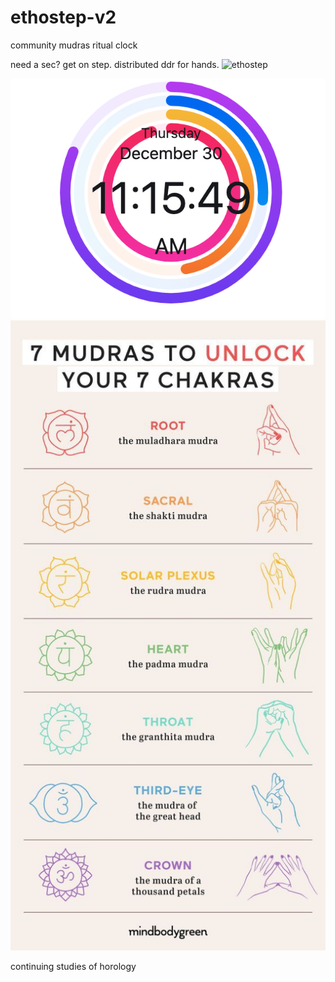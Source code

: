 # ethostep-v2
community mudras ritual clock

need a sec? get on step. distributed ddr for hands.
![ethostep](./ethostep.gif)

![clock](./clock.png)
![mudras](./mudras.jpeg)

continuing studies of horology
